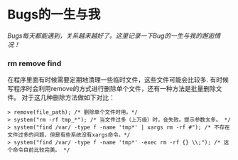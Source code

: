 Bugs的一生与我
==========

*Bugs每天都能遇到，关系越来越好了。这里记录一下Bug的一生与我的邂逅情况！*


### rm remove find  ###

在程序里面有时候需要定期地清理一些临时文件，这些文件可能会比较多.
有时候写程序时会利用remove的方式进行删除单个文件，还有一种方法是批量删除文件。
对于这几种删除方法做如下对比：
    
	> remove(file_path); /* 删除单个文件时用。*/
	> system("rm -rf tmp_*"); /* 当文件过多（上万级）时，会失败。提示参数太多。 */
	> system("find /var/ -type f -name 'tmp*' | xargs rm -rf #"); /* 不存在文件过多的问题，但是有些系统没有xargs命令。*/
	> system("find /var/ -type f -name 'tmp*' -exec rm -rf {} \\;"); /* 这个命令目前比较完美。 */
